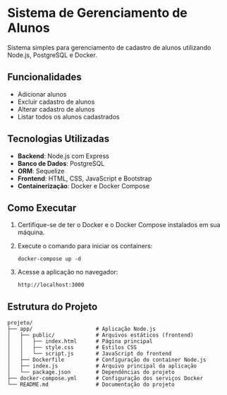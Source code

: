 # Sistema de Gerenciamento de Alunos

Sistema simples para gerenciamento de cadastro de alunos utilizando Node.js, PostgreSQL e Docker.

## Funcionalidades

- Adicionar alunos
- Excluir cadastro de alunos
- Alterar cadastro de alunos
- Listar todos os alunos cadastrados

## Tecnologias Utilizadas

- **Backend**: Node.js com Express
- **Banco de Dados**: PostgreSQL
- **ORM**: Sequelize
- **Frontend**: HTML, CSS, JavaScript e Bootstrap
- **Containerização**: Docker e Docker Compose

## Como Executar

1. Certifique-se de ter o Docker e o Docker Compose instalados em sua máquina.

2. Execute o comando para iniciar os containers:
   ```
   docker-compose up -d
   ```

3. Acesse a aplicação no navegador:
   ```
   http://localhost:3000
   ```

## Estrutura do Projeto

```
projeto/
├── app/                    # Aplicação Node.js
│   ├── public/             # Arquivos estáticos (frontend)
│   │   ├── index.html      # Página principal
│   │   ├── style.css       # Estilos CSS
│   │   └── script.js       # JavaScript do frontend
│   ├── Dockerfile          # Configuração do container Node.js
│   ├── index.js            # Arquivo principal da aplicação
│   └── package.json        # Dependências do projeto
├── docker-compose.yml      # Configuração dos serviços Docker
└── README.md               # Documentação do projeto
```